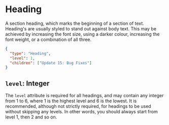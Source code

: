 # Heading

A section heading, which marks the beginning of a section of text. Heading's are
usually styled to stand out against body text. This may be achieved by
increasing the font size, using a darker colour, increasing the font weight, or
a combination of all three.

```json
{
  "type": "Heading",
  "level": 1,
  "children": ["Update 15: Bug Fixes"]
}
```


## `level`: Integer

The `level` attribute is required for all headings, and may contain any integer
from 1 to 6, where 1 is the highest level and 6 is the lowest. It is
recommended, although not strictly required, for headings to be used without
skipping any levels. In other words, you should always start from level 1, then
2 and so on.